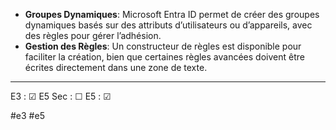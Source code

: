 
- **Groupes Dynamiques**: Microsoft Entra ID permet de créer des groupes dynamiques basés sur des attributs d’utilisateurs ou d’appareils, avec des règles pour gérer l’adhésion.
- **Gestion des Règles**: Un constructeur de règles est disponible pour faciliter la création, bien que certaines règles avancées doivent être écrites directement dans une zone de texte.

---

E3 : &#x2611;
E5 Sec : &#x2610;
E5 : &#x2611;

#e3 
#e5 